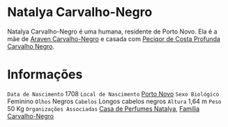 <!-- TITLE: Natalya Carvalho-Negro -->
<!-- SUBTITLE: Visão geral sobre Natalya Carvalho-Negro -->

# Natalya Carvalho-Negro
Natalya Carvalho-Negro é uma humana, residente de Porto Novo. Ela é a mãe de [Araven Carvalho-Negro](http://localhost/individuos/araven-carvalho-negro#arave-carvalho-negro) e casada com [Peciqor de Costa Profunda Carvalho Negro](http://localhost/individuos/peciqor-de-costa-profunda-carvalho-negro#peciqor-de-costa-profunda-carvalho-negro).

# Informações
`Data de Nascimento` 1708 
`Local de Nascimento` [Porto Novo](http://localhost/lugares/plano-material/drafeon/sudeste-de-drafeon/porto-novo#porto-novo)
`Sexo Biológico` Feminino
`Olhos` Negros
`Cabelos` Longos cabelos negros
`Altura` 1,64 m
`Peso` 50 Kg
`Organizações Associadas` [Casa de Perfumes Natalya](http://localhost/faccoes/faccoes-independentes/casa-de-perfumes-natalya#casa-de-perfumes-natalya), [Família Carvalho-Negro](http://localhost/faccoes/faccoes-familiares/familia-carvalho-negro#familia-carvalho-negro)

